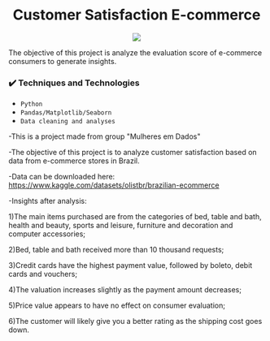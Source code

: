 <h1 align="center"> Customer Satisfaction E-commerce</h1>
<p align="center"><img src="https://user-images.githubusercontent.com/66793206/179405839-cd4c2554-7a87-479d-b3ed-3b8da167545c.png"/></p>
The objective of this project is analyze the evaluation score of e-commerce consumers to generate insights.

### ✔️ Techniques and Technologies


- ``Python``
- ``Pandas/Matplotlib/Seaborn``
- ``Data cleaning and analyses ``



-This is a project made from group "Mulheres em Dados"

-The objective of this project is to analyze customer satisfaction based on data from e-commerce stores in Brazil.

-Data can be downloaded here: https://www.kaggle.com/datasets/olistbr/brazilian-ecommerce

-Insights after analysis:

1)The main items purchased are from the categories of bed, table and bath, health and beauty, sports and leisure, furniture and decoration and computer accessories;

2)Bed, table and bath received more than 10 thousand requests;

3)Credit cards have the highest payment value, followed by boleto, debit cards and vouchers;

4)The valuation increases slightly as the payment amount decreases;

5)Price value appears to have no effect on consumer evaluation;

6)The customer will likely give you a better rating as the shipping cost goes down.
